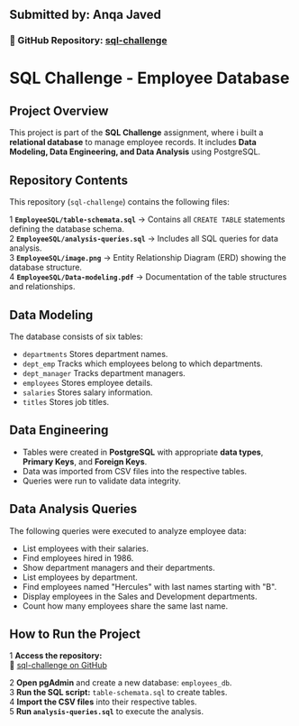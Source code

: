 ##  Submitted by: Anqa Javed  
### 🔗 GitHub Repository: [sql-challenge](https://github.com/anqajaved/sql-challenge)

# SQL Challenge - Employee Database

##  Project Overview
This project is part of the **SQL Challenge** assignment, where i built a **relational database** to manage employee records. It includes **Data Modeling, Data Engineering, and Data Analysis** using PostgreSQL.

##  Repository Contents
This repository (`sql-challenge`) contains the following files:

1️ **`EmployeeSQL/table-schemata.sql`** → Contains all `CREATE TABLE` statements defining the database schema.  
2️ **`EmployeeSQL/analysis-queries.sql`** → Includes all SQL queries for data analysis.  
3️ **`EmployeeSQL/image.png`** → Entity Relationship Diagram (ERD) showing the database structure.  
4️ **`EmployeeSQL/Data-modeling.pdf`** → Documentation of the table structures and relationships.

##  Data Modeling
The database consists of six tables:
- `departments`  Stores department names.
- `dept_emp`  Tracks which employees belong to which departments.
- `dept_manager`  Tracks department managers.
- `employees`  Stores employee details.
- `salaries`  Stores salary information.
- `titles`  Stores job titles.

##  Data Engineering
- Tables were created in **PostgreSQL** with appropriate **data types**, **Primary Keys**, and **Foreign Keys**.
- Data was imported from CSV files into the respective tables.
- Queries were run to validate data integrity.

##  Data Analysis Queries
The following queries were executed to analyze employee data:
- List employees with their salaries.  
- Find employees hired in 1986.  
- Show department managers and their departments.  
- List employees by department.  
- Find employees named "Hercules" with last names starting with "B".  
- Display employees in the Sales and Development departments.  
- Count how many employees share the same last name.  

##  How to Run the Project
1️ **Access the repository:**  
🔗 [sql-challenge on GitHub](https://github.com/anqajaved/sql-challenge)  

2️ **Open pgAdmin** and create a new database: `employees_db`.  
3️ **Run the SQL script:** `table-schemata.sql` to create tables.  
4️ **Import the CSV files** into their respective tables.  
5️ **Run `analysis-queries.sql`** to execute the analysis.



